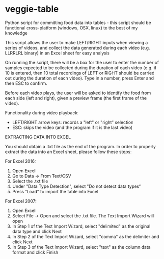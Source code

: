 # veggie-table
Python script for committing food data into tables - this script should be functional cross-platform (windows, OSX, linux) to the best of my knowledge

This script allows the user to make LEFT/RIGHT inputs when viewing a series of videos, and collect the data generated during each video (e.g. LLRRLRL binary) in an Excel sheet for easy analysis

On running the script, there will be a box for the user to enter the number of samples expected to be collected during the duration of each video (e.g. if 10 is entered, then 10 total recordings of LEFT or RIGHT should be carried out during the duration of each video). Type in a number, press Enter and then ESC to confirm.

Before each video plays, the user will be asked to identify the food from each side (left and right), given a preview frame (the first frame of the video).

Functionality during video playback:
  - LEFT/RIGHT arrow keys: records a "left" or "right" selection
  - ESC: skips the video (and the program if it is the last video)
  

EXTRACTING DATA INTO EXCEL

You should obtain a .txt file as the end of the program. In order to properly extract the data into an Excel sheet, please follow these steps:

For Excel 2016:
1) Open Excel
2) Go to Data -> From Text/CSV
3) Select the .txt file
4) Under "Data Type Detection", select "Do not detect data types“
5) Press "Load" to import the table into Excel

For Excel 2007:
1) Open Excel
2) Select File -> Open and select the .txt file. The Text Import Wizard will open
3) In Step 1 of the Text Import Wizard, select "delimited" as the original data type and click Next
4) In Step 2 of the Text Import Wizard, select "comma" as the delimiter and click Next
5) In Step 3 of the Text Import Wizard, select "text" as the column data format and click Finish

